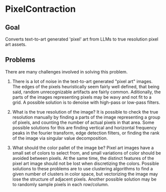 # PixelContraction
## Goal
Converts text-to-art generated 'pixel' art from LLMs to true resolution pixel art assets.

## Problems
There are many challenges involved in solving this problem.

1. There is a lot of noise in the text-to-art generated "pixel art" images. The edges of the pixels heuristically seem fairly well defined, that being said, random unrecognizable artifacts are fairly common. Aditionally, the parts of the images representing pixels may be wavy and not fit to a grid. A possible solution is to denoise with high-pass or low-pass filters.

2. What is the true resolution of the image? It is possible to check the true resolution manually by finding a parts of the image representing a group of pixels, and counting the number of actual pixels in that area. Some possible solutions for this are finding vertical and horizontal frequency peaks in the fourier transform, edge detection filters, or finding the rank of the image via singular value decomposition.

3. What should the color pallet of the image be? Pixel art images have a small set of colors to select from, and small variations of color should be avoided between pixels. At the same time, the distinct features of the pixel art image should not be lost when discretizing the colors. Possible solutions to these problems are to use clustering algorithms to find a given number of clusters in color space, but vectorizing the image may lose the structure of adjacent pixels. Another possible solution may be to randomly sample pixels in each row/column.
